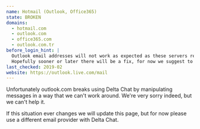 ```yaml
---
name: Hotmail (Outlook, Office365)
state: BROKEN
domains:
  - hotmail.com
  - outlook.com
  - office365.com
  - outlook.com.tr
before_login_hint: |
  Outlook email addresses will not work as expected as these servers remove some important transport information.
  Hopefully sooner or later there will be a fix, for now we suggest to use another email address.
last_checked: 2019-02
website: https://outlook.live.com/mail
---
```


Unfortunately outlook.com breaks using Delta Chat by manipulating messages in a way that we can't work around. We're very sorry indeed, but we can't help it.

If this situation ever changes we will update this page, but for now please use a different email provider with Delta Chat.
